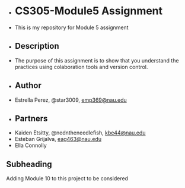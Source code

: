 + # CS305-Module5 Assignment
+ This is my repository for Module 5 assignment
+ ## Description
+ The purpose of this assignment is to show that you understand the practices using colaboration tools and version control.
+ ## Author
+ Estrella Perez, @star3009, emp369@nau.edu
+ ## Partners
+ Kaiden Etsitty, @nedntheneedlefish, kbe44@nau.edu 
+ Esteban Grijalva, eag463@nau.edu
+ Ella Connolly 
## Subheading
Adding Module 10 to this project to be considered
